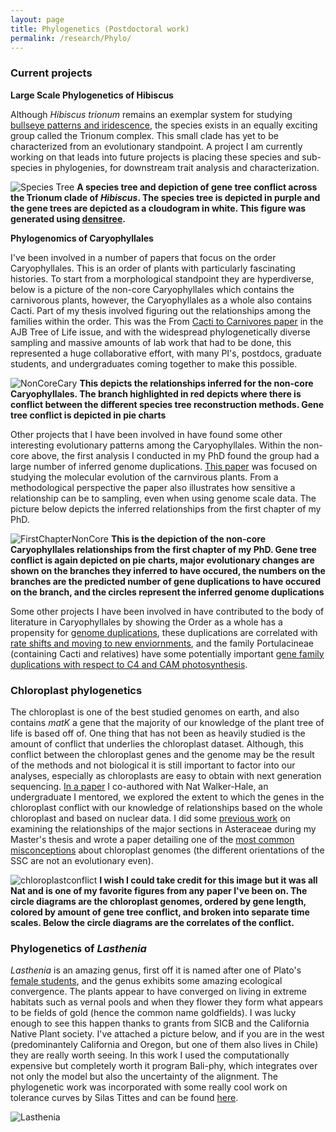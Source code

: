 ```yaml
---
layout: page
title: Phylogenetics (Postdoctoral work)
permalink: /research/Phylo/
---
```


### Current projects

**Large Scale Phylogenetics of Hibiscus**

Although _Hibiscus trionum_ remains an exemplar system for studying [bullseye patterns and iridescence](https://www.nature.com/articles/nature24285), the species exists in an equally exciting group called the Trionum complex. This small clade has yet to be characterized from an evolutionary standpoint. A project I am currently working on that leads into future projects is placing these species and sub-species in phylogenies, for downstream trait analysis and characterization.

![Species Tree](https://jfwalker.github.io/Pictures/Densitree.png)
**A species tree and depiction of gene tree conflict across the Trionum clade of _Hibiscus_. The species tree is depicted in purple and the gene trees are depicted as a cloudogram in white. This figure was generated using [densitree](https://www.cs.auckland.ac.nz/~remco/DensiTree/).**


**Phylogenomics of Caryophyllales**

I've been involved in a number of papers that focus on the order Caryophyllales. This is an order of plants with particularly fascinating histories. To start from a morphological standpoint they are hyperdiverse, below is a picture of the non-core Caryophyllales which contains the carnivorous plants, however, the Caryophyllales as a whole also contains Cacti. Part of my thesis involved figuring out the relationships among the families within the order. This was the From [Cacti to Carnivores paper](https://bsapubs.onlinelibrary.wiley.com/doi/full/10.1002/ajb2.1069) in the AJB Tree of Life issue, and with the widespread phylogenetically diverse sampling and massive amounts of lab work that had to be done, this represented a huge collaborative effort, with many PI's, postdocs, graduate students, and undergraduates coming together to make this possible.



![NonCoreCary](https://jfwalker.github.io/Pictures/Fig4_11-30.png)
**This depicts the relationships inferred for the non-core Caryophyllales. The branch highlighted in red depicts where there is conflict between the different species tree reconstruction methods. Gene tree conflict is depicted in pie charts**


Other projects that I have been involved in have found some other interesting evolutionary patterns among the Caryophyllales. Within the non-core above, the first analysis I conducted in my PhD found the group had a large number of inferred genome duplications. [This paper](https://bsapubs.onlinelibrary.wiley.com/doi/full/10.3732/ajb.1700083) was focused on studying the molecular evolution of the carnvirous plants. From a methodological perspective the paper also illustrates how sensitive a relationship can be to sampling, even when using genome scale data. The picture below depicts the inferred relationships from the first chapter of my PhD.

![FirstChapterNonCore](https://jfwalker.github.io/Pictures/Figure_1.png)
**This is the depiction of the non-core Caryophyllales relationships from the first chapter of my PhD. Gene tree conflict is again depicted on pie charts, major evolutionary changes are shown on the branches they inferred to have occured, the numbers on the branches are the predicted number of gene duplications to have occured on the branch, and the circles represent the inferred genome duplications**


Some other projects I have been involved in have contributed to the body of literature in Caryophyllales by showing the Order as a whole has a propensity for [genome duplications](https://nph.onlinelibrary.wiley.com/doi/full/10.1111/nph.14812), these duplications are correlated with [rate shifts and moving to new enviornments](https://nph.onlinelibrary.wiley.com/doi/full/10.1111/nph.14772), and the family Portulacineae (containing Cacti and relatives) have some potentially important [gene family duplications with respect to C4 and CAM photosynthesis](https://academic.oup.com/mbe/article/36/1/112/5146340).


### Chloroplast phylogenetics

The chloroplast is one of the best studied genomes on earth, and also contains _matK_ a gene that the majority of our knowledge of the plant tree of life is based off of. One thing that has not been as heavily studied is the amount of conflict that underlies the chloroplast dataset. Although, this conflict between the chloroplast genes and the genome may be the result of the methods and not biological it is still important to factor into our analyses, especially as chloroplasts are easy to obtain with next generation sequencing. [In a paper](https://peerj.com/articles/7747/) I co-authored with Nat Walker-Hale, an undergraduate I mentored, we explored the extent to which the genes in the chloroplast conflict with our knowledge of relationships based on the whole chloroplast and based on nuclear data. I did some [previous work](https://bsapubs.onlinelibrary.wiley.com/doi/full/10.3732/ajb.1400049) on examining the relationships of the major sections in Asteraceae during my Master's thesis and wrote a paper detailing one of the [most common misconceptions](https://bsapubs.onlinelibrary.wiley.com/doi/full/10.3732/ajb.1500299) about chloroplast genomes (the different orientations of the SSC are not an evolutionary even).


![chloroplastconflict](https://jfwalker.github.io/Pictures/Gene-tree-concordance-conflict-at-varying-time-scales-Each-diagram-represents-a.png)
**I wish I could take credit for this image but it was all Nat and is one of my favorite figures from any paper I've been on. The circle diagrams are the chloroplast genomes, ordered by gene length, colored by amount of gene tree conflict, and broken into separate time scales. Below the circle diagrams are the correlates of the conflict.**


### Phylogenetics of _Lasthenia_

_Lasthenia_ is an amazing genus, first off it is named after one of Plato's [female students](http://www.societyforthestudyofwomenphilosophers.org/Lasthenia_of_Mantinea.html), and the genus exhibits some amazing ecological convergence. The plants appear to have converged on living in extreme habitats such as vernal pools and when they flower they form what appears to be fields of gold (hence the common name goldfields). I was lucky enough to see this happen thanks to grants from SICB and the California Native Plant society. I've attached a picture below, and if you are in the west (predominantely California and Oregon, but one of them also lives in Chile) they are really worth seeing. In this work I used the computationally expensive but completely worth it program Bali-phy, which integrates over not only the model but also the uncertainty of the alignment. The phylogenetic work was incorporated with some really cool work on tolerance curves by Silas Tittes and can be found [here](https://www.journals.uchicago.edu/doi/abs/10.1086/701827).

![Lasthenia](https://jfwalker.github.io/Pictures/Lasthenia.png)
